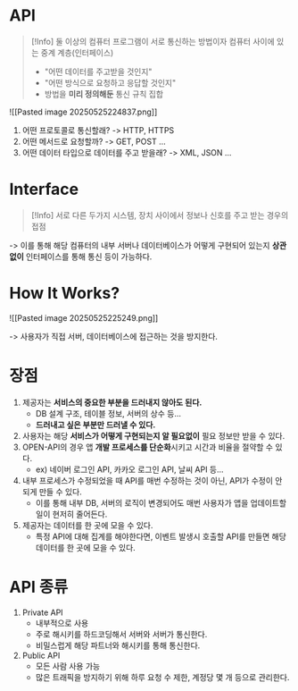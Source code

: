 # API
>[!Info] 둘 이상의 컴퓨터 프로그램이 서로 통신하는 방법이자 컴퓨터 사이에 있는 중계 계층(인터페이스)
>- "어떤 데이터를 주고받을 것인지"
>- "어떤 방식으로 요청하고 응답할 것인지"
>- 방법을 **미리 정의해둔** 통신 규칙 집합

![[Pasted image 20250525224837.png]]

1. 어떤 프로토콜로 통신할래? -> HTTP, HTTPS
2. 어떤 메서드로 요청할까? -> GET, POST ...
3. 어떤 데이터 타입으로 데이터를 주고 받을래?  -> XML, JSON ...


# Interface
>[!Info] 서로 다른 두가지 시스템, 장치 사이에서 정보나 신호를 주고 받는 경우의 접점

-> 이를 통해 해당 컴퓨터의 내부 서버나 데이터베이스가 어떻게 구현되어 있는지 **상관없이** 인터페이스를 통해 통신 등이 가능하다.

# How It Works?

![[Pasted image 20250525225249.png]]

-> 사용자가 직접 서버, 데이터베이스에 접근하는 것을 방지한다.

# 장점
1. 제공자는 **서비스의 중요한 부분을 드러내지 않아도 된다.**
	- DB 설계 구조, 테이블 정보, 서버의 상수 등...
	- **드러내고 싶은 부분만 드러낼 수 있다.**
2. 사용자는 해당 **서비스가 어떻게 구현되는지 알 필요없이** 필요 정보만 받을 수 있다.
3. OPEN-API의 경우 앱 **개발 프로세스를 단순화**시키고 시간과 비율을 절약할 수 있다.
	- ex) 네이버 로그인 API, 카카오 로그인 API, 날씨 API 등...
4. 내부 프로세스가 수정되었을 때 API를 매번 수정하는 것이 아닌, API가 수정이 안 되게 만들 수 있다.
	- 이를 통해 내부 DB, 서버의 로직이 변경되어도 매번 사용자가 앱을 업데이트할 일이 현저히 줄어든다.
5. 제공자는 데이터를 한 곳에 모을 수 있다.
	- 특정 API에 대해 집계를 해야한다면, 이벤트 발생시 호출할 API를 만들면 해당 데이터를 한 곳에 모을 수 있다.

# API 종류
1. Private API
	- 내부적으로 사용
	- 주로 해시키를 하드코딩해서 서버와 서버가 통신한다.
	- 비밀스럽게 해당 파트너와 해시키를 통해 통신한다.
2. Public API
	- 모든 사람 사용 가능
	- 많은 트래픽을 방지하기 위해 하루 요청 수 제한, 계정당 몇 개 등으로 관리한다.